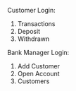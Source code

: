 Customer Login:  
1. Transactions  
2. Deposit  
3. Withdrawn  
  
Bank Manager Login:  
1. Add Customer  
2. Open Account  
3. Customers 